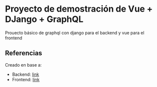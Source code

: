 # Proyecto de demostración de Vue + DJango + GraphQL

Prouecto básico de graphql con django para el backend y vue para el frontend

## Referencias

Creado en base a:
- Backend: [link](https://medium.com/analytics-vidhya/create-a-fullstack-app-with-django-graphql-and-vuejs-727a0cf41820)
- Frontend: [link](https://medium.com/analytics-vidhya/create-a-fullstack-app-with-django-graphql-and-vuejs-part-2-682c2c30a93b)
